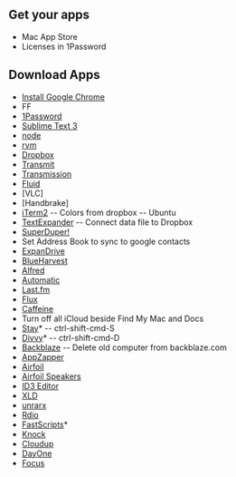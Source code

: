 ## Get your apps
- Mac App Store
- Licenses in 1Password

## Download Apps
- [Install Google Chrome](http://www.google.com/chrome)
- FF
- [1Password](https://agilebits.com/onepassword)
- [Sublime Text 3](http://www.sublimetext.com/2)
- [node](http://nodejs.org/)
- [rvm](http://beginrescueend.com/rvm/install/)
- [Dropbox](http://www.dropbox.com/downloading?src=index)
- [Transmit](http://www.panic.com/transmit/)
- [Transmission](http://www.transmissionbt.com/download/)
- [Fluid](http://fluidapp.com)
- [VLC]
- [Handbrake]
- [iTerm2](http://fluidapp.com)
-- Colors from dropbox
-- Ubuntu
- [TextExpander](http://smilesoftware.com/TextExpander/)
-- Connect data file to Dropbox
- [SuperDuper!](http://www.shirt-pocket.com/downloads/SuperDuper!.dmg)
- Set Address Book to sync to google contacts
- [ExpanDrive](http://www.expandrive.com/)
- [BlueHarvest](http://www.zeroonetwenty.com/blueharvest4/)
- [Alfred](http://www.alfredapp.com/)
- [Automatic](http://codingcurious.com/automatic/)
- [Last.fm](http://www.last.fm/download)
- [Flux](http://stereopsis.com/flux/)
- [Caffeine](http://itunes.apple.com/us/app/caffeine/id411246225?mt=12)
- Turn off all iCloud beside Find My Mac and Docs
- [Stay](http://cordlessdog.com/stay/)*
-- ctrl-shift-cmd-S
- [Divvy](http://itunes.apple.com/us/app/divvy/id413857545?mt=12)*
-- ctrl-shift-cmd-D
- [Backblaze](http://www.backblaze.com/)
-- Delete old computer from backblaze.com
- [AppZapper](http://appzapper.com)
- [Airfoil](http://www.rogueamoeba.com/airfoil/mac/download.php)
- [Airfoil Speakers](http://www.rogueamoeba.com/airfoilspeakers/mac/download.php)
- [ID3 Editor](http://www.pa-software.com/id3editor/)
- [XLD](http://www.macupdate.com/app/mac/23430/x-lossless-decoder)
- [unrarx](http://www.unrarx.com/)
- [Rdio](http://www.rdio.com/apps/)
- [FastScripts](http://www.red-sweater.com/fastscripts/)*
- [Knock]()
- [Cloudup]()
- [DayOne]()
- [Focus]()